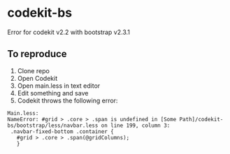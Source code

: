 # codekit-bs
Error for codekit v2.2 with bootstrap v2.3.1

## To reproduce

1. Clone repo
2. Open Codekit
3. Open main.less in text editor
4. Edit something and save
5. Codekit throws the following error:

```
Main.less:
NameError: #grid > .core > .span is undefined in [Some Path]/codekit-bs/bootstrap/less/navbar.less on line 199, column 3:
 .navbar-fixed-bottom .container {
   #grid > .core > .span(@gridColumns);
   }
```
